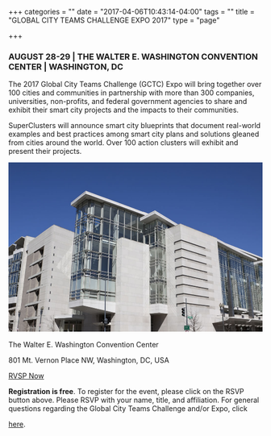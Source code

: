 +++
categories = ""
date = "2017-04-06T10:43:14-04:00"
tags = ""
title = "GLOBAL CITY TEAMS CHALLENGE EXPO 2017"
type = "page"

+++


### AUGUST 28-29 | THE WALTER E. WASHINGTON CONVENTION CENTER | WASHINGTON, DC

The 2017 Global City Teams Challenge (GCTC) Expo will bring together over 100 cities and communities in partnership with more than 300 companies, universities, non-profits, and federal government agencies to share and exhibit their smart city projects and the impacts to their communities.

SuperClusters will announce smart city blueprints that document real-world examples and best practices among smart city plans and solutions gleaned from cities around the world. Over 100 action clusters will exhibit and present their projects.


![](/static/uploads/2017/04/06/AdobeStock_22332317-3.jpg)

The Walter E. Washington Convention Center

801 Mt. Vernon Place NW, Washington, DC, USA

<a class="customBtn" href="mailto:GCTCExpo@energetics.com?subject=RSVP | 2017 Global City Teams Challenge (GCTC) Expo&amp;body=Please RSVP with your name, title, and affiliation.">RVSP Now</a>

**Registration is free**. To register for the event, please click on the RSVP button above. Please RSVP with your name, title, and affiliation. For general questions regarding the Global City Teams Challenge and/or Expo, click

<a href="mailto:sokwoo.rhee@nist.gov?subject=General question about the 2017 Global City Teams Challenge (GCTC) Expo">here</a>.


